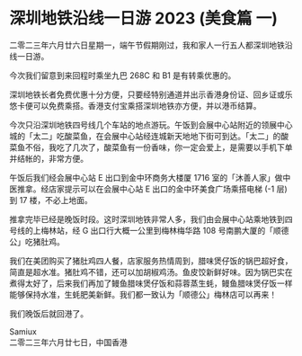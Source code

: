 # 深圳地铁沿线一日游 2023 (美食篇 一)

二零二三年六月廿六日星期一，端午节假期刚过，我和家人一行五人都深圳地铁沿线一日游。

今次我们留意到来回程时乘坐九巴 268C 和 B1 是有转乘优惠的。

深圳地铁长者免费优惠十分方便，只要经特别通道并出示香港身份证、回乡证或乐悠卡便可以免费乘搭。香港支付宝乘搭深圳地铁亦方便，并以港币结算。

今次只沿深圳地铁四号线几个车站的地点游玩。午饭到会展中心站附近的领展中心城的「太二」吃酸菜鱼，在会展中心站经连城新天地地下街可到达。「太二」的酸菜鱼不俗，我吃了几次了，酸菜鱼有一份香味，你一定会爱上，是需要以手机下单并结帐的，非常方便。

午饭后我们经会展中心站 E 出口到金中环商务大楼厦 1716 室的「沐善人家」做中医推拿。经店家提示可以在会展中心站 E 出口的金中环美食广场乘搭电梯 (-1 层) 到 17 楼，不必上地面。

推拿完毕已经是晚饭时段。这时深圳地铁非常人多，我们由会展中心站乘地铁到四号线的上梅林站，经 G 出口行大概一公里到梅林梅华路 108 号南鹏大厦的「顺德公」吃猪肚鸡。

我们在美团购买了猪肚鸡四人餐，店家服务热情周到，腊味煲仔饭的锅巴超好食，简直是超水准。猪肚鸡不错，还可以加胡椒鸡汤。鱼皮饺新鲜好味。因为锅巴实在煮得太好了，后来我们再加了鳗鱼腊味煲仔饭和蒜蓉蒸生蚝，鳗鱼腊味煲仔饭一样能够保持水准，生蚝肥美新鲜。我们都一致认为「顺德公」梅林店可以再来！

我们晚饭后就回港了。

Samiux    
二零二三年六月廿七日，中国香港    
